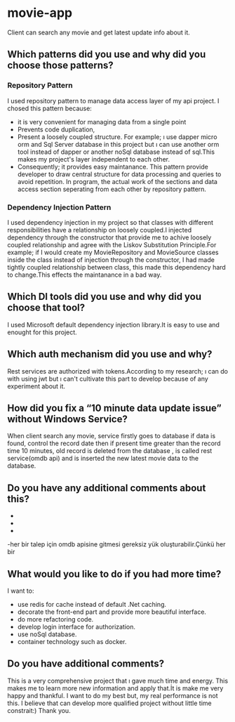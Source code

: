 # movie-app

Client can search any movie and get latest update info about it.

## Which patterns did you use and why did you choose those patterns?

### Repository Pattern

I used repository pattern to manage data access layer of my api project.
I chosed this pattern because:
* it is very convenient for managing data from a single point
* Prevents code duplication,
* Present a loosely coupled structure. For example; ı use dapper micro orm and Sql Server database in this project but 
ı can use another orm tool instead of dapper or another noSql database instead of sql.This makes my project's layer independent to each other.
* Consequently; it provides easy maintanance.
This pattern provide developer to draw central structure for data processing and queries to avoid repetition.
In program, the actual work of the sections and data access section seperating from each other by repository pattern.

### Dependency Injection Pattern

I used dependency injection in my project so that classes with different responsibilities have a relationship on 
loosely coupled.I injected dependency through the constructor that provide me to achive loosely coupled relationship and 
agree with the Liskov Substitution Principle.For example; if I would create my MovieRepository and MovieSource classes inside the class 
instead of injection through the constructor, I had made tightly coupled relationship between class, this made this dependency hard to change.This effects the maintanance in a bad way.
      
## Which DI tools did you use and why did you choose that tool?

 I used Microsoft default dependency injection library.It is easy to use and enought for this project.
 
## Which auth mechanism did you use and why?

Rest services are authorized with tokens.According to my research; ı can do with using jwt but ı can't cultivate this part to develop
because of any experiment about it.

## How did you fix a “10 minute data update issue” without Windows Service?

When client search any movie, service firstly goes to database if data is found, control the record date then
if present time greater than the record time 10 minutes, old record is deleted from the database , is called rest service(omdb api) and  is inserted the new latest movie data to the database.

## Do you have any additional comments about this?
-
-
-
-her bir talep için omdb apisine gitmesi gereksiz yük oluşturabilir.Çünkü her bir 
## What would you like to do if you had more time?

I want to: 
* use redis for cache instead of default .Net caching.
* decorate the front-end part and provide more beautiful interface.
* do more refactoring code.
* develop login interface for authorization.
* use noSql database.
* container technology such as docker.

## Do you have additional comments?

This is a very comprehensive project that ı gave much time and energy. This makes me to learn more new information and
apply that.İt is make me very happy and thankful.
I want to do my best but, my real performance is not this. I believe that can develop more qualified project without little time constrait:)
Thank you.

